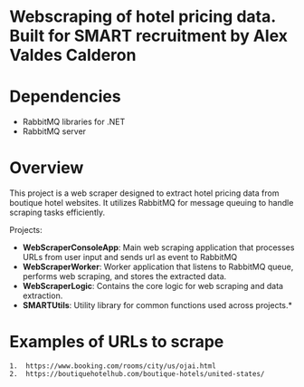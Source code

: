 # Webscraping of hotel pricing data. Built for SMART recruitment by Alex Valdes Calderon

# Dependencies

- RabbitMQ libraries for .NET
- RabbitMQ server

# Overview

This project is a web scraper designed to extract hotel pricing data from boutique hotel websites. 
It utilizes RabbitMQ for message queuing to handle scraping tasks efficiently.

Projects:

- **WebScraperConsoleApp**: Main web scraping application that processes URLs from user input and sends url as event to RabbitMQ
- **WebScraperWorker**: Worker application that listens to RabbitMQ queue, performs web scraping, and stores the extracted data.
- **WebScraperLogic**: Contains the core logic for web scraping and data extraction.
- **SMARTUtils**: Utility library for common functions used across projects.*

# Examples of URLs to scrape

	1.  https://www.booking.com/rooms/city/us/ojai.html
	2.  https://boutiquehotelhub.com/boutique-hotels/united-states/
	 

